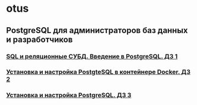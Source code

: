 # otus
## PostgreSQL для администраторов баз данных и разработчиков

### [SQL и реляционные СУБД. Введение в PostgreSQL. ДЗ 1](https://github.com/korobkin-s/otus/blob/e485e0402b5bae21517f02e5d5240181d1ee814b/dz_1.md)

### [Установка и настройка PostgteSQL в контейнере Docker. ДЗ 2](https://github.com/korobkin-s/otus/blob/26f5f0ed6ced700a279aa2229445c45d7def0920/dz_2.md)

### [Установка и настройка PostgreSQL. ДЗ 3](https://github.com/korobkin-s/otus/blob/main/dz_3.md)
